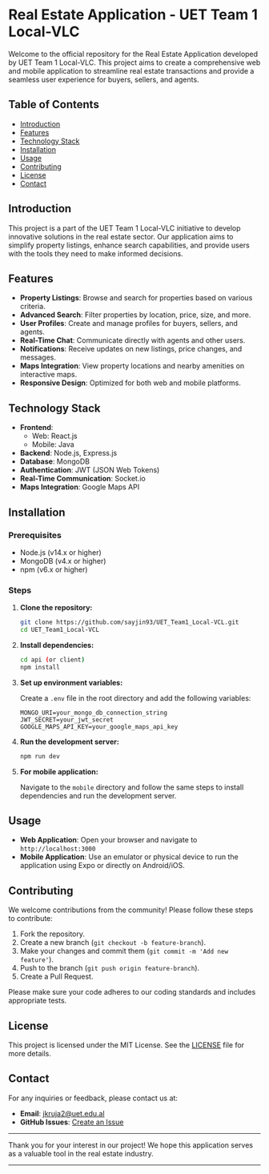 # Real Estate Application - UET Team 1 Local-VLC

Welcome to the official repository for the Real Estate Application developed by UET Team 1 Local-VLC. This project aims to create a comprehensive web and mobile application to streamline real estate transactions and provide a seamless user experience for buyers, sellers, and agents.

## Table of Contents

- [Introduction](#introduction)
- [Features](#features)
- [Technology Stack](#technology-stack)
- [Installation](#installation)
- [Usage](#usage)
- [Contributing](#contributing)
- [License](#license)
- [Contact](#contact)

## Introduction

This project is a part of the UET Team 1 Local-VLC initiative to develop innovative solutions in the real estate sector. Our application aims to simplify property listings, enhance search capabilities, and provide users with the tools they need to make informed decisions.

## Features

- **Property Listings**: Browse and search for properties based on various criteria.
- **Advanced Search**: Filter properties by location, price, size, and more.
- **User Profiles**: Create and manage profiles for buyers, sellers, and agents.
- **Real-Time Chat**: Communicate directly with agents and other users.
- **Notifications**: Receive updates on new listings, price changes, and messages.
- **Maps Integration**: View property locations and nearby amenities on interactive maps.
- **Responsive Design**: Optimized for both web and mobile platforms.

## Technology Stack

- **Frontend**: 
  - Web: React.js
  - Mobile: Java
- **Backend**: Node.js, Express.js
- **Database**: MongoDB
- **Authentication**: JWT (JSON Web Tokens)
- **Real-Time Communication**: Socket.io
- **Maps Integration**: Google Maps API

## Installation

### Prerequisites

- Node.js (v14.x or higher)
- MongoDB (v4.x or higher)
- npm (v6.x or higher)

### Steps

1. **Clone the repository:**

   ```bash
   git clone https://github.com/sayjin93/UET_Team1_Local-VCL.git
   cd UET_Team1_Local-VCL
   ```

2. **Install dependencies:**

   ```bash
   cd api (or client)
   npm install
   ```

3. **Set up environment variables:**

   Create a `.env` file in the root directory and add the following variables:

   ```env
   MONGO_URI=your_mongo_db_connection_string
   JWT_SECRET=your_jwt_secret
   GOOGLE_MAPS_API_KEY=your_google_maps_api_key
   ```

4. **Run the development server:**

   ```bash
   npm run dev
   ```

5. **For mobile application:**

   Navigate to the `mobile` directory and follow the same steps to install dependencies and run the development server.

## Usage

- **Web Application**: Open your browser and navigate to `http://localhost:3000`
- **Mobile Application**: Use an emulator or physical device to run the application using Expo or directly on Android/iOS.

## Contributing

We welcome contributions from the community! Please follow these steps to contribute:

1. Fork the repository.
2. Create a new branch (`git checkout -b feature-branch`).
3. Make your changes and commit them (`git commit -m 'Add new feature'`).
4. Push to the branch (`git push origin feature-branch`).
5. Create a Pull Request.

Please make sure your code adheres to our coding standards and includes appropriate tests.

## License

This project is licensed under the MIT License. See the [LICENSE](LICENSE) file for more details.

## Contact

For any inquiries or feedback, please contact us at:

- **Email**: jkruja2@uet.edu.al
- **GitHub Issues**: [Create an Issue](https://github.com/sayjin93/UET_Team1_Local-VCL/issues)

---

Thank you for your interest in our project! We hope this application serves as a valuable tool in the real estate industry.

---